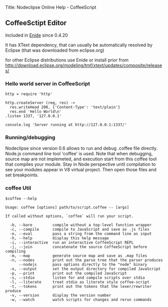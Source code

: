 Title:  Nodeclipse Online Help - CoffeeScript  


## CoffeeSctipt Editor

Included in [Enide](www.nodeclipse.org/enide) since 0.4.20

It has XText dependency, that can usually be automatically resolved by Eclipse (that was downloaded from eclipse.org)

for other Eclipse distributions use Enide or install prior from <http://download.eclipse.org/modeling/tmf/xtext/updates/composite/releases/>

### Hello world server in CoffeeScript

	http = require 'http'
	 
	http.createServer (req, res) ->
	  res.writeHead 200, {'Content-Type': 'text/plain'}
	  res.end 'Hello World\n'
	.listen 1337, '127.0.0.1'
	 
	console.log 'Server running at http://127.0.0.1:1337/'

### Running/debugging

Nodeclipse since version 0.6 allows to run and debug .coffee file directly.
Node.js command line tool 'coffee' is used.	
Note that when debugging, source map are not implemeted, and execution start from this coffee tool
 that compiles your module.
 Stay in Node perspective until compilation to see your modules appear in V8 virtual project.
 Then open those files and set breakpoints.
 
### coffee Util

	$coffee --help
	
	Usage: coffee [options] path/to/script.coffee -- [args]
	
	If called without options, `coffee` will run your script.
	
	  -b, --bare         compile without a top-level function wrapper
	  -c, --compile      compile to JavaScript and save as .js files
	  -e, --eval         pass a string from the command line as input
	  -h, --help         display this help message
	  -i, --interactive  run an interactive CoffeeScript REPL
	  -j, --join         concatenate the source CoffeeScript before compiling
	  -m, --map          generate source map and save as .map files
	  -n, --nodes        print out the parse tree that the parser produces
	      --nodejs       pass options directly to the "node" binary
	  -o, --output       set the output directory for compiled JavaScript
	  -p, --print        print out the compiled JavaScript
	  -s, --stdio        listen for and compile scripts over stdio
	  -l, --literate     treat stdio as literate style coffee-script
	  -t, --tokens       print out the tokens that the lexer/rewriter produce
	  -v, --version      display the version number
	  -w, --watch        watch scripts for changes and rerun commands 
	 
	 